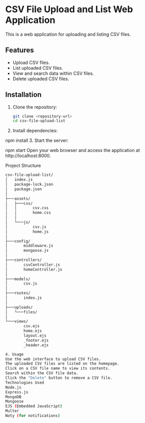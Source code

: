 # CSV File Upload and List Web Application

This is a web application for uploading and listing CSV files.

## Features

- Upload CSV files.
- List uploaded CSV files.
- View and search data within CSV files.
- Delete uploaded CSV files.

## Installation

1. Clone the repository:

   ```bash
   git clone <repository-url>
   cd csv-file-upload-list
2. Install dependencies:

npm install
3. Start the server:

npm start
Open your web browser and access the application at http://localhost:8000.

Project Structure
   ```bash
   csv-file-upload-list/
   │   index.js
   │   package-lock.json
   │   package.json
   │
   ├───assets/
   │   ├───css/
   │   │       csv.css
   │   │       home.css
   │   │
   │   └───js/
   │           csv.js
   │           home.js
   │
   ├───config/
   │       middleware.js
   │       mongoose.js
   │
   ├───controllers/
   │       csvController.js
   │       homeController.js
   │
   ├───models/
   │       csv.js
   │
   ├───routes/
   │       index.js
   │
   ├───uploads/
   │   └───files/
   │
   └───views/
           csv.ejs
           home.ejs
           layout.ejs
           _footer.ejs
           _header.ejs

4. Usage
Use the web interface to upload CSV files.
The uploaded CSV files are listed on the homepage.
Click on a CSV file name to view its contents.
Search within the CSV file data.
Click the "Delete" button to remove a CSV file.
Technologies Used
Node.js
Express.js
MongoDB
Mongoose
EJS (Embedded JavaScript)
Multer
Noty (for notifications)